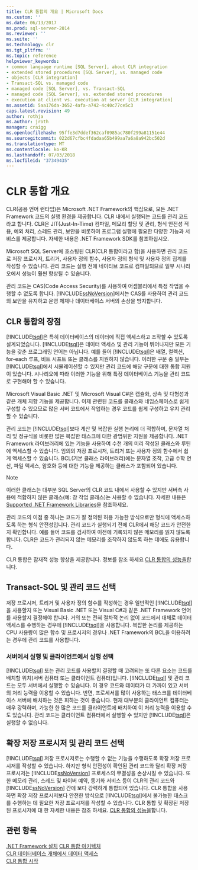 ```yaml
---
title: CLR 통합의 개요 | Microsoft Docs
ms.custom: ''
ms.date: 06/13/2017
ms.prod: sql-server-2014
ms.reviewer: ''
ms.suite: ''
ms.technology: clr
ms.tgt_pltfrm: ''
ms.topic: reference
helpviewer_keywords:
- common language runtime [SQL Server], about CLR integration
- extended stored procedures [SQL Server], vs. managed code
- objects [CLR integration]
- Transact-SQL vs. managed code
- managed code [SQL Server], vs. Transact-SQL
- managed code [SQL Server], vs. extended stored procedures
- execution at client vs. execution at server [CLR integration]
ms.assetid: 5aa176da-3652-4afa-a742-4c40c77ce5c3
caps.latest.revision: 49
author: rothja
ms.author: jroth
manager: craigg
ms.openlocfilehash: 95ffe3d7ddef362caf0985ac780f299a81151e44
ms.sourcegitcommit: 022d67cfbc4fdadaa65b499aa7a6a8a942bc502d
ms.translationtype: MT
ms.contentlocale: ko-KR
ms.lasthandoff: 07/03/2018
ms.locfileid: "37349435"
---
```

# <a name="overview-of-clr-integration"></a>CLR 통합 개요
  CLR(공용 언어 런타임)은 Microsoft .NET Framework의 핵심으로, 모든 .NET Framework 코드의 실행 환경을 제공합니다. CLR 내에서 실행되는 코드를 관리 코드라고 합니다. CLR은 JIT(Just-In-Time) 컴파일, 메모리 할당 및 관리, 형식 안전성 적용, 예외 처리, 스레드 관리, 보안을 비롯하여 프로그램 실행에 필요한 다양한 기능과 서비스를 제공합니다.  자세한 내용은 .NET Framework SDK를 참조하십시오.  
  
 Microsoft SQL Server에 호스팅된 CLR(CLR 통합이라고 함)을 사용하면 관리 코드로 저장 프로시저, 트리거, 사용자 정의 함수, 사용자 정의 형식 및 사용자 정의 집계를 작성할 수 있습니다. 관리 코드는 실행 전에 네이티브 코드로 컴파일되므로 일부 시나리오에서 성능이 훨씬 향상될 수 있습니다.  
  
 관리 코드는 CAS(Code Access Security)를 사용하여 어셈블리에서 특정 작업을 수행할 수 없도록 합니다. [!INCLUDE[ssNoVersion](../../../includes/ssnoversion-md.md)]에서는 CAS를 사용하여 관리 코드의 보안을 유지하고 운영 체제나 데이터베이스 서버의 손상을 방지합니다.  
  
## <a name="advantages-of-clr-integration"></a>CLR 통합의 장점  
 [!INCLUDE[tsql](../../../includes/tsql-md.md)]은 특히 데이터베이스의 데이터에 직접 액세스하고 조작할 수 있도록 설계되었습니다. [!INCLUDE[tsql](../../../includes/tsql-md.md)]은 데이터 액세스 및 관리 기능이 뛰어나지만 모든 기능을 갖춘 프로그래밍 언어는 아닙니다. 예를 들어 [!INCLUDE[tsql](../../../includes/tsql-md.md)]은 배열, 컬렉션, for-each 루프, 비트 시프트 또는 클래스를 지원하지 않습니다. 이러한 구문 중 일부는 [!INCLUDE[tsql](../../../includes/tsql-md.md)]에서 시뮬레이션할 수 있지만 관리 코드에 해당 구문에 대한 통합 지원이 있습니다. 시나리오에 따라 이러한 기능을 위해 특정 데이터베이스 기능을 관리 코드로 구현해야 할 수 있습니다.  
  
 Microsoft Visual Basic .NET 및 Microsoft Visual C#은 캡슐화, 상속 및 다형성과 같은 개체 지향 기능을 제공합니다. 이제 관련된 코드를 클래스와 네임스페이스로 쉽게 구성할 수 있으므로 많은 서버 코드에서 작업하는 경우 코드를 쉽게 구성하고 유지 관리할 수 있습니다.  
  
 관리 코드는 [!INCLUDE[tsql](../../../includes/tsql-md.md)]보다 계산 및 복잡한 실행 논리에 더 적합하며, 문자열 처리 및 정규식을 비롯한 많은 복잡한 태스크에 대한 광범위한 지원을 제공합니다. .NET Framework 라이브러리에 있는 기능을 사용하여 수천 개의 미리 작성된 클래스와 루틴에 액세스할 수 있습니다. 임의의 저장 프로시저, 트리거 또는 사용자 정의 함수에서 쉽게 액세스할 수 있습니다. BCL(기본 클래스 라이브러리)에는 문자열 조작, 고급 수학 연산, 파일 액세스, 암호화 등에 대한 기능을 제공하는 클래스가 포함되어 있습니다.  
  
> [!NOTE]  
>  이러한 클래스는 대부분 SQL Server의 CLR 코드 내에서 사용할 수 있지만 서버측 사용에 적합하지 않은 클래스(예: 창 작업 클래스)는 사용할 수 없습니다. 자세한 내용은 [Supported .NET Framework Libraries](database-objects/supported-net-framework-libraries.md)을 참조하세요.  
  
 관리 코드의 이점 중 하나는 코드가 잘 정의된 허용 가능한 방식으로만 형식에 액세스하도록 하는 형식 안전성입니다. 관리 코드가 실행되기 전에 CLR에서 해당 코드가 안전한지 확인합니다. 예를 들어 코드를 검사하여 이전에 기록되지 않은 메모리를 읽지 않도록 합니다. CLR은 코드가 관리되지 않는 메모리를 조작하지 않도록 하는 데에도 유용합니다.  
  
 CLR 통합은 잠재적 성능 향상을 제공합니다. 정보를 참조 하세요 [CLR 통합의 성능을](clr-integration-architecture-performance.md)합니다.  
  
## <a name="choosing-between-transact-sql-and-managed-code"></a>Transact-SQL 및 관리 코드 선택  
 저장 프로시저, 트리거 및 사용자 정의 함수를 작성하는 경우 일반적인 [!INCLUDE[tsql](../../../includes/tsql-md.md)]을 사용할지 또는 Visual Basic .NET 또는 Visual C#과 같은 .NET Framework 언어를 사용할지 결정해야 합니다. 거의 또는 전혀 절차적 논리 없이 코드에서 대체로 데이터 액세스를 수행하는 경우에 [!INCLUDE[tsql](../../../includes/tsql-md.md)]을 사용합니다. 복잡한 논리를 제공하는 CPU 사용량이 많은 함수 및 프로시저의 경우나 .NET Framework의 BCL을 이용하려는 경우에 관리 코드를 사용합니다.  
  
### <a name="choosing-between-execution-in-the-server-and-execution-in-the-client"></a>서버에서 실행 및 클라이언트에서 실행 선택  
 [!INCLUDE[tsql](../../../includes/tsql-md.md)] 또는 관리 코드를 사용할지 결정할 때 고려되는 또 다른 요소는 코드를 배치할 위치(서버 컴퓨터 또는 클라이언트 컴퓨터)입니다. [!INCLUDE[tsql](../../../includes/tsql-md.md)] 및 관리 코드는 모두 서버에서 실행할 수 있습니다. 이 경우 코드와 데이터가 더 가까이 있고 서버의 처리 능력을 이용할 수 있습니다. 반면, 프로세서를 많이 사용하는 태스크를 데이터베이스 서버에 배치하는 것은 피하는 것이 좋습니다. 현재 대부분의 클라이언트 컴퓨터는 매우 강력하며, 가능한 한 많은 코드를 클라이언트에 배치하여 이 처리 능력을 이용할 수도 있습니다. 관리 코드는 클라이언트 컴퓨터에서 실행할 수 있지만 [!INCLUDE[tsql](../../../includes/tsql-md.md)]은 실행할 수 없습니다.  
  
## <a name="choosing-between-extended-stored-procedures-and-managed-code"></a>확장 저장 프로시저 및 관리 코드 선택  
 [!INCLUDE[tsql](../../../includes/tsql-md.md)] 저장 프로시저로는 수행할 수 없는 기능을 수행하도록 확장 저장 프로시저를 작성할 수 있습니다. 하지만 형식 안전성이 확인된 관리 코드와 달리 확장 저장 프로시저는 [!INCLUDE[ssNoVersion](../../../includes/ssnoversion-md.md)] 프로세스의 무결성을 손상시킬 수 있습니다. 또한 메모리 관리, 스레드 및 파이버 예약, 동기화 서비스 등이 CLR의 관리 코드와 [!INCLUDE[ssNoVersion](../../../includes/ssnoversion-md.md)] 간에 보다 강력하게 통합되어 있습니다. CLR 통합을 사용하면 확장 저장 프로시저보다 안전한 방식으로 [!INCLUDE[tsql](../../../includes/tsql-md.md)]에서 불가능한 태스크를 수행하는 데 필요한 저장 프로시저를 작성할 수 있습니다. CLR 통합 및 확장된 저장된 프로시저에 대 한 자세한 내용은 참조 하세요. [CLR 통합의 성능을](clr-integration-architecture-performance.md)합니다.  
  
## <a name="see-also"></a>관련 항목  
 [.NET Framework 설치](http://technet.microsoft.com/library/ms166014\(v=SQL.105\).aspx)   
 [CLR 통합 아키텍처](../../database-engine/dev-guide/architecture-of-clr-integration.md)   
 [CLR 데이터베이스 개체에서 데이터 액세스](data-access/data-access-from-clr-database-objects.md)   
 [CLR 통합 시작](database-objects/getting-started-with-clr-integration.md)  
  
  
